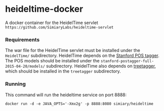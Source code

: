 # heideltime-docker
A docker container for the HeidelTime servlet `https://github.com/SimiaryLabs/heideltime-servlet`

### Requirements
The war file for the HeidelTime servlet must be installed under the `HeidelTime/` subdirectory.  HeidelTime depends on the [Stanford POS tagger](http://nlp.stanford.edu/software/tagger.shtml).  The POS models should be installed under the `stanford-postagger-full-2015-04-20/models/` subdirectory. HeidelTime also depends on [treetagger](http://www.cis.uni-muenchen.de/~schmid/tools/TreeTagger/), which should be installed in the `treetagger` subdirectory. 

### Running
This command will run the heideltime service on port 8888:

`docker run -d -e JAVA_OPTS='-Xmx2g' -p 8888:8080 simiary/heideltime`
